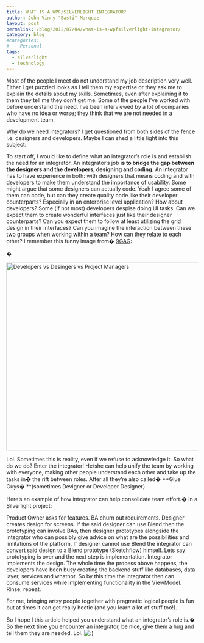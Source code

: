 ```yaml
---
title: WHAT IS A WPF/SILVERLIGHT INTEGRATOR?
author: John Vinny "Basti" Marquez
layout: post
permalink: /blog/2012/07/04/what-is-a-wpfsilverlight-integrator/
category: blog
#categories:
#  - Personal
tags:
  - silverlight
  - technology
---
```

Most of the people I meet do not understand my job description very well. Either I get puzzled looks as I tell them my expertise or they ask me to explain the details about my skills. Sometimes, even after explaining it to them they tell me they don&#8217;t get me. Some of the people I&#8217;ve worked with before understand the need. I&#8217;ve been interviewed by a lot of companies who have no idea or worse; they think that we are not needed in a development team.

Why do we need integrators? I get questioned from both sides of the fence i.e. designers and developers. Maybe I can shed a little light into this subject.

To start off, I would like to define what an integrator&#8217;s role is and establish the need for an integrator. An integrator&#8217;s job i**s to bridge the gap between the designers and the developers, designing and coding**. An integrator has to have experience in both: with designers that means coding and with developers to make them understand the importance of usability. Some might argue that some designers can actually code. Yeah I agree some of them can code, but can they create quality code like their developer counterparts? Especially in an enterprise level application? How about developers? Some (if not most) developers despise doing UI tasks. Can we expect them to create wonderful interfaces just like their designer counterparts? Can you expect them to follow at least utilizing the grid design in their interfaces? Can you imagine the interaction between these two groups when working within a team? How can they relate to each other? I remember this funny image from� [9GAG][1]:

<div>
  <span>� </span>
</div>

<div>
</div>

<span><img style="display: block; margin-left: auto; margin-right: auto;" title="Developers vs Desingers vs Project Managers" alt="Developers vs Desingers vs Project Managers" src="http://d24w6bsrhbeh9d.cloudfront.net/photo/196216_700b.jpg" width="600" height="492" /></span>

Lol. Sometimes this is reality, even if we refuse to acknowledge it. So what do we do? Enter the integrator! He/she can help unify the team by working with everyone, making other people understand each other and take up the tasks in� the rift between roles. After all they&#8217;re also called� **Glue Guys� **(sometimes Devigner or Developer Designer).

Here&#8217;s an example of how integrator can help consolidate team effort.� In a Silverlight project:

<div>
  Product Owner asks for features. BA churn out requirements. Designer creates design for screens. If the said designer can use Blend then the prototyping can involve BAs, then designer prototypes alongside the integrator who can possibly give advice on what are the possibilities and limitations of the platform. If designer cannot use Blend the integrator can convert said design to a Blend prototype (Sketchflow) himself. Lets say prototyping is over and the next step is implementation. Integrator implements the design. The whole time the process above happens, the developers have been busy creating the backend stuff like databases, data layer, services and whatnot. So by this time the integrator then can consume services while implementing functionality in the ViewModel. Rinse, repeat.
</div>

For me, bringing artsy people together with pragmatic logical people is fun but at times it can get really hectic (and you learn a lot of stuff too!).

<div>
  So I hope I this article helped you understand what an integrator&#8217;s role is.� So the next time you encounter an integrator, be nice, give them a hug and tell them they are needed. Lol. <img src="http://johnvinnymarquez.net/wp-includes/images/smilies/icon_smile.gif" alt=":)" class="wp-smiley" />
</div>

 [1]: http://9gag.com/gag/196216